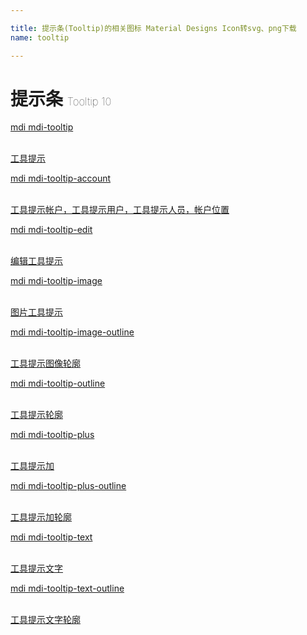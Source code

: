 ```yaml
---

title: 提示条(Tooltip)的相关图标 Material Designs Icon转svg、png下载
name: tooltip

---
```


# 提示条  <small style="font-size: 60%;font-weight: 100">Tooltip <span class="badge-secondary badge">10</span> </small>

<search tag="tooltip" :size="96"/>

<div class="icon-list row" id="search-show"><a href="/icon/tooltip.html" class="icon-item col-6 col-sm-4 col-md-2"><div class="icon-item-inner"><i class="mdi mdi-tooltip"></i><p><span>mdi mdi-tooltip</span></p> <p><br> 工具提示</p></div></a><a href="/icon/tooltip-account.html" class="icon-item col-6 col-sm-4 col-md-2"><div class="icon-item-inner"><i class="mdi mdi-tooltip-account"></i><p><span>mdi mdi-tooltip-account</span></p> <p><br> 工具提示帐户，工具提示用户，工具提示人员，帐户位置</p></div></a><a href="/icon/tooltip-edit.html" class="icon-item col-6 col-sm-4 col-md-2"><div class="icon-item-inner"><i class="mdi mdi-tooltip-edit"></i><p><span>mdi mdi-tooltip-edit</span></p> <p><br> 编辑工具提示</p></div></a><a href="/icon/tooltip-image.html" class="icon-item col-6 col-sm-4 col-md-2"><div class="icon-item-inner"><i class="mdi mdi-tooltip-image"></i><p><span>mdi mdi-tooltip-image</span></p> <p><br> 图片工具提示</p></div></a><a href="/icon/tooltip-image-outline.html" class="icon-item col-6 col-sm-4 col-md-2"><div class="icon-item-inner"><i class="mdi mdi-tooltip-image-outline"></i><p><span>mdi mdi-tooltip-image-outline</span></p> <p><br> 工具提示图像轮廓</p></div></a><a href="/icon/tooltip-outline.html" class="icon-item col-6 col-sm-4 col-md-2"><div class="icon-item-inner"><i class="mdi mdi-tooltip-outline"></i><p><span>mdi mdi-tooltip-outline</span></p> <p><br> 工具提示轮廓</p></div></a><a href="/icon/tooltip-plus.html" class="icon-item col-6 col-sm-4 col-md-2"><div class="icon-item-inner"><i class="mdi mdi-tooltip-plus"></i><p><span>mdi mdi-tooltip-plus</span></p> <p><br> 工具提示加</p></div></a><a href="/icon/tooltip-plus-outline.html" class="icon-item col-6 col-sm-4 col-md-2"><div class="icon-item-inner"><i class="mdi mdi-tooltip-plus-outline"></i><p><span>mdi mdi-tooltip-plus-outline</span></p> <p><br> 工具提示加轮廓</p></div></a><a href="/icon/tooltip-text.html" class="icon-item col-6 col-sm-4 col-md-2"><div class="icon-item-inner"><i class="mdi mdi-tooltip-text"></i><p><span>mdi mdi-tooltip-text</span></p> <p><br> 工具提示文字</p></div></a><a href="/icon/tooltip-text-outline.html" class="icon-item col-6 col-sm-4 col-md-2"><div class="icon-item-inner"><i class="mdi mdi-tooltip-text-outline"></i><p><span>mdi mdi-tooltip-text-outline</span></p> <p><br> 工具提示文字轮廓</p></div></a></div>

